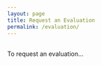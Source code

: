 ```yaml
---
layout: page
title: Request an Evaluation
permalink: /evaluation/
---
```

<br>
To request an evaluation...
